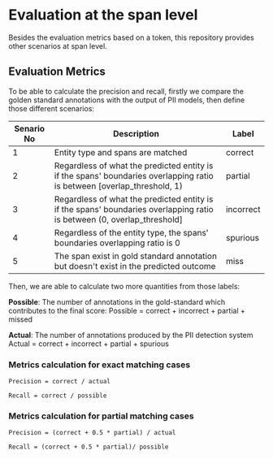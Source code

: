 # Evaluation at the span level
Besides the evaluation metrics based on a token, this repository provides other scenarios at span level. 

## Evaluation Metrics
To be able to calculate the precision and recall, firstly we compare the golden standard annotations with the output of PII models, then define those different scenarios:


| Senario No | Description | Label |
| ---------- | ----------- | ----- |
| 1 | Entity type and spans are matched | correct |
| 2 | Regardless of what the predicted entity is if the spans' boundaries overlapping ratio is between [overlap_threshold, 1) | partial |
| 3 | Regardless of what the predicted entity is if the spans' boundaries overlapping ratio is between (0, overlap_threshold] | incorrect |
| 4 | Regardless of the entity type, the spans' boundaries overlapping ratio is 0 | spurious |
| 5 | The span exist in gold standard annotation but doesn't exist in the predicted outcome | miss |

Then, we are able to calculate two more quantities from those labels:

<b>Possible</b>: The number of annotations in the gold-standard which contributes to the final score:
    Possible = correct + incorrect + partial + missed

<b>Actual</b>: The number of annotations produced by the PII detection system
    Actual = correct + incorrect + partial + spurious

### Metrics calculation for exact matching cases
    Precision = correct / actual

    Recall = correct / possible

### Metrics calculation for partial matching cases
    Precision = (correct + 0.5 * partial) / actual

    Recall = (correct + 0.5 * partial)/ possible
